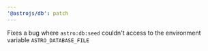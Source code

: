 ```yaml
---
'@astrojs/db': patch
---
```


Fixes a bug where `astro:db:seed` couldn't access to the environment variable `ASTRO_DATABASE_FILE`
